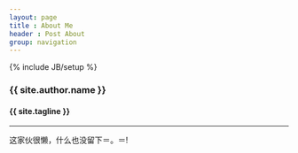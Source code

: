 ```yaml
---
layout: page
title : About Me
header : Post About
group: navigation
---
```

{% include JB/setup %}

### {{ site.author.name }} 
#### {{ site.tagline }}
----------

这家伙很懒，什么也没留下＝。＝!

